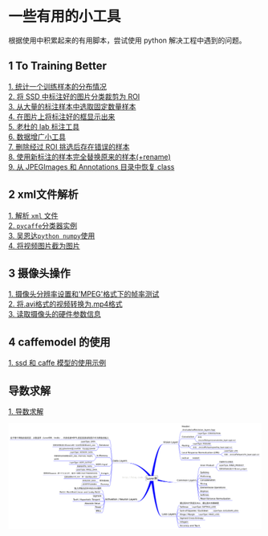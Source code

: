 # 一些有用的小工具  

根据使用中积累起来的有用脚本，尝试使用 python 解决工程中遇到的问题。  

## 1 To Training Better   
[1. 统计一个训练样本的分布情况](./doc/code/train_eassy/calc_examples_amount.py)   
[2. 将 SSD 中标注好的图片分类裁剪为 ROI](./doc/code/train_eassy/extractROIWithXml.py)   
[3. 从大量的标注样本中选取固定数量样本](./doc/code/train_eassy/copy_fixed_amount_files.py)  
[4. 在图片上将标注好的框显示出来](./doc/code/train_eassy/drawRectWithXml.py)  
[5. 老杜的 lab 标注工具](./doc/code/lab.py)  
[6. 数据增广小工具](./doc/code/opencv/data_augment.py)  
[7. 删除经过 ROI 挑选后存在错误的样本](./doc/code/train_eassy/delete_error_files.py)  
[8. 使用新标注的样本完全替换原来的样本(+rename)](./doc/code/train_eassy/replace_bad_data_dirs.py)  
[9. 从 JPEGImages 和 Annotations 目录中恢复 class](./doc/code/train_eassy/recover_classes_from_JPEGImages.md)  

## 2 xml文件解析   
[1. 解析 `xml` 文件](./doc/code/parse_xml/parse_xml.py)   
[2. `pycaffe`分类器实例](./doc/code/pycaffe/classify.py)  
[3. 吴恩达`python numpy`使用](./doc/code/numpy/numpyAndrewNG.py)  
[4. 将视频图片截为图片](./doc/code/opencv/splitVideoToImages.py)  

## 3 摄像头操作   
[1. 摄像头分辨率设置和'MPEG'格式下的帧率测试](./doc/code/opencv/camera_res_or_fps.cpp)   
[2. 将.avi格式的视频转换为.mp4格式](./doc/code/opencv/video_format_convert.py)   
[3. 读取摄像头的硬件参数信息](./doc/code/read_camera_hardware_info.cpp)   

## 4 caffemodel 的使用
[1. ssd 和 caffe 模型的使用示例](./doc/code/ssd_call.cpp)   


## 导数求解    
[1. 导数求解](./doc/code/derive.py)   

![](doc/caffe_layers.png)
